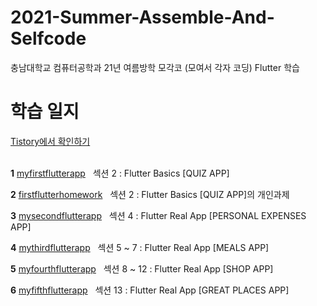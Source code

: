 # 2021-Summer-Assemble-And-Selfcode
충남대학교 컴퓨터공학과 21년 여름방학 모각코 (모여서 각자 코딩)
Flutter 학습

# 학습 일지
[Tistory에서 확인하기](https://codekodo.tistory.com/category/Act/2021_%EC%97%AC%EB%A6%84_%EB%AA%A8%EA%B0%81%EC%BD%94_%EA%B0%9C%EC%9D%B8)
<br />
<br />

**1** 
[myfirstflutterapp](https://github.com/k906506/2021-Summer-Assemble-And-Selfcode/tree/master/myfirstflutterapp)
&nbsp;
섹션 2 : Flutter Basics [QUIZ APP]

**2** 
[firstflutterhomework](https://github.com/k906506/2021-Summer-Assemble-And-Selfcode/tree/master/firstflutterhomework)
&nbsp;
섹션 2 : Flutter Basics [QUIZ APP]의 개인과제

**3** 
[mysecondflutterapp](https://github.com/k906506/2021-Summer-Assemble-And-Selfcode/tree/master/mysecondflutterapp)
&nbsp;
섹션 4 : Flutter Real App [PERSONAL EXPENSES APP]

**4** 
[mythirdflutterapp](https://github.com/k906506/2021-Summer-Assemble-And-Selfcode/tree/master/mythirdflutterapp)
&nbsp;
섹션 5 ~ 7 : Flutter Real App [MEALS APP]

**5** 
[myfourthflutterapp](https://github.com/k906506/2021-Summer-Assemble-And-Selfcode/tree/master/myfourthflutterapp)
&nbsp;
섹션 8 ~ 12 : Flutter Real App [SHOP APP]

**6** 
[myfifthflutterapp](https://github.com/k906506/2021-Summer-Assemble-And-Selfcode/tree/master/myfifthflutterapp)
&nbsp;
섹션 13 : Flutter Real App [GREAT PLACES APP]
